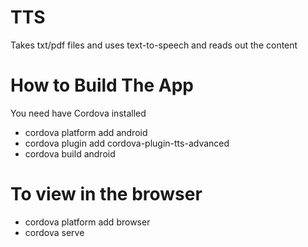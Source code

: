 # TTS

Takes txt/pdf files and uses text-to-speech and reads out the content


# How to Build The App

You need have Cordova installed
- cordova platform add android
- cordova plugin add cordova-plugin-tts-advanced
- cordova build android

# To view in the browser
- cordova platform add browser
- cordova serve

